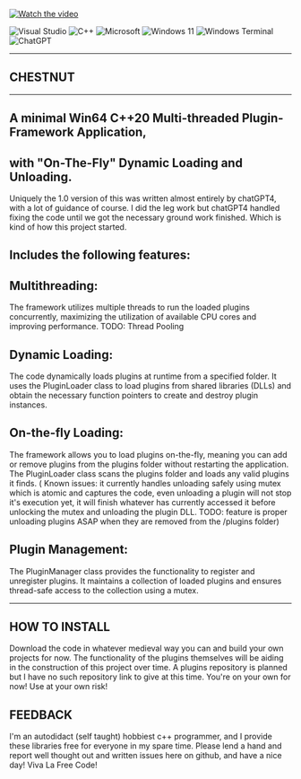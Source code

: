  
[![Watch the video](https://img.youtube.com/vi/T-D1KVIuvjA/maxresdefault.jpg)](https://youtu.be/T-D1KVIuvjA)

![Visual Studio](https://img.shields.io/badge/Visual%20Studio-5C2D91.svg?style=for-the-badge&logo=visual-studio&logoColor=white) 
![C++](https://img.shields.io/badge/c++-%2300599C.svg?style=for-the-badge&logo=c%2B%2B&logoColor=white)
![Microsoft](https://img.shields.io/badge/Microsoft-0078D4?style=for-the-badge&logo=microsoft&logoColor=white)
![Windows 11](https://img.shields.io/badge/Windows%2011-%230079d5.svg?style=for-the-badge&logo=Windows%2011&logoColor=white) 
![Windows Terminal](https://img.shields.io/badge/Windows%20Terminal-%234D4D4D.svg?style=for-the-badge&logo=windows-terminal&logoColor=white) 
![ChatGPT](https://img.shields.io/badge/chatGPT-74aa9c?style=for-the-badge&logo=openai&logoColor=white) 

--------------------
   CHESTNUT     
--------------------
--------------------
A minimal Win64 C++20 Multi-threaded Plugin-Framework Application,
--------------------
with "On-The-Fly" Dynamic Loading and Unloading.    
--------------------

Uniquely the 1.0 version of this was written almost entirely by chatGPT4, with a lot of guidance of course. I did the leg work but chatGPT4 handled fixing the code until we got the necessary ground work finished. Which is kind of how this project started.


Includes the following features: 
--------------------

Multithreading: 
--------------------
 The framework utilizes multiple threads to run the loaded plugins concurrently, maximizing the utilization of available CPU cores and improving performance. TODO: Thread Pooling

Dynamic Loading: 
--------------------
 The code dynamically loads plugins at runtime from a specified folder. It uses the PluginLoader class to load plugins from shared libraries (DLLs) and obtain the necessary function pointers to create and destroy plugin instances.

On-the-fly Loading:
--------------------
 The framework allows you to load plugins on-the-fly, meaning you can add or remove plugins from the plugins folder without restarting the application. The PluginLoader class scans the plugins folder and loads any valid plugins it finds. ( Known issues: it currently handles unloading safely using mutex which is atomic and captures the code, even unloading a plugin will not stop it's execution yet, it will finish whatever has currently accessed it before unlocking the mutex and unloading the plugin DLL. TODO: feature is proper unloading plugins ASAP when they are removed from the /plugins folder)

Plugin Management:
--------------------
 The PluginManager class provides the functionality to register and unregister plugins. It maintains a collection of loaded plugins and ensures thread-safe access to the collection using a mutex.



--------------------
HOW TO INSTALL
--------------------

Download the code in whatever medieval way you can and build your own projects for now. The functionality of the plugins themselves will be aiding in the construction of this project over time.
A plugins repository is planned but I have no such repository link to give at this time. You're on your own for now! Use at your own risk!






FEEDBACK
--------------------
I'm an autodidact (self taught) hobbiest c++ programmer, and I provide these libraries free for everyone in my spare time.
Please lend a hand and report well thought out and written issues here on github, and have a nice day! Viva La Free Code!
